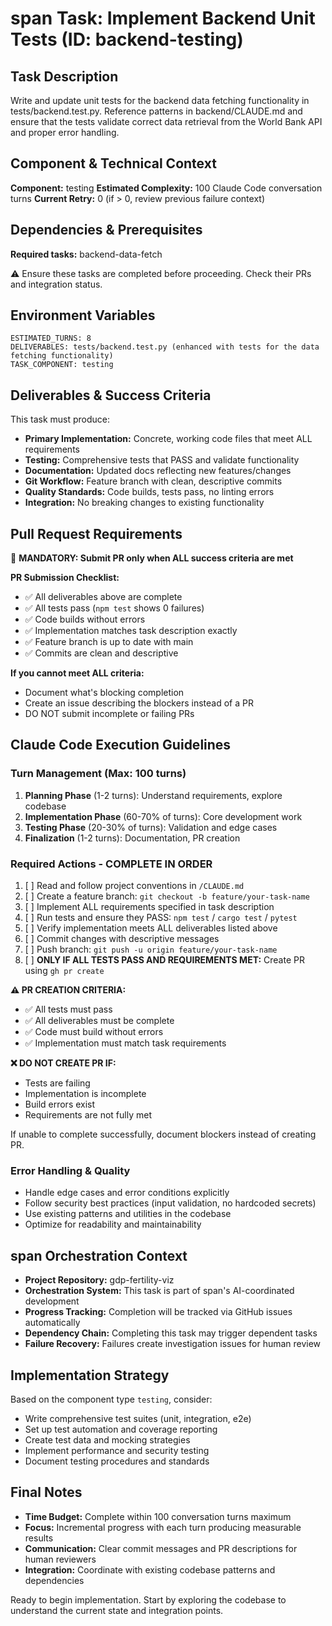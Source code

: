 # span Task: Implement Backend Unit Tests (ID: backend-testing)

## Task Description
Write and update unit tests for the backend data fetching functionality in tests/backend.test.py. Reference patterns in backend/CLAUDE.md and ensure that the tests validate correct data retrieval from the World Bank API and proper error handling.

## Component & Technical Context
**Component:** testing
**Estimated Complexity:** 100 Claude Code conversation turns
**Current Retry:** 0 (if > 0, review previous failure context)

## Dependencies & Prerequisites
**Required tasks:** backend-data-fetch

⚠️ Ensure these tasks are completed before
     proceeding. Check their PRs and integration status.

## Environment Variables
```
ESTIMATED_TURNS: 8
DELIVERABLES: tests/backend.test.py (enhanced with tests for the data fetching functionality)
TASK_COMPONENT: testing
```

## Deliverables & Success Criteria
This task must produce:
- **Primary Implementation:** Concrete, working code files that meet ALL requirements
- **Testing:** Comprehensive tests that PASS and validate functionality  
- **Documentation:** Updated docs reflecting new features/changes
- **Git Workflow:** Feature branch with clean, descriptive commits
- **Quality Standards:** Code builds, tests pass, no linting errors
- **Integration:** No breaking changes to existing functionality

## Pull Request Requirements
🚨 **MANDATORY: Submit PR only when ALL success criteria are met**

**PR Submission Checklist:**
- ✅ All deliverables above are complete
- ✅ All tests pass (`npm test` shows 0 failures)
- ✅ Code builds without errors
- ✅ Implementation matches task description exactly
- ✅ Feature branch is up to date with main
- ✅ Commits are clean and descriptive

**If you cannot meet ALL criteria:**
- Document what's blocking completion
- Create an issue describing the blockers instead of a PR
- DO NOT submit incomplete or failing PRs

## Claude Code Execution Guidelines

### Turn Management (Max: 100 turns)
1. **Planning Phase** (1-2 turns): Understand requirements, explore codebase
2. **Implementation Phase** (60-70% of turns): Core development work
3. **Testing Phase** (20-30% of turns): Validation and edge cases  
4. **Finalization** (1-2 turns): Documentation, PR creation

### Required Actions - COMPLETE IN ORDER
1. [ ] Read and follow project conventions in `/CLAUDE.md`
2. [ ] Create a feature branch: `git checkout -b feature/your-task-name`
3. [ ] Implement ALL requirements specified in task description
4. [ ] Run tests and ensure they PASS: `npm test` / `cargo test` / `pytest`
5. [ ] Verify implementation meets ALL deliverables listed above
6. [ ] Commit changes with descriptive messages
7. [ ] Push branch: `git push -u origin feature/your-task-name`
8. [ ] **ONLY IF ALL TESTS PASS AND REQUIREMENTS MET:** Create PR using `gh pr create`

**⚠️ PR CREATION CRITERIA:**
- ✅ All tests must pass
- ✅ All deliverables must be complete
- ✅ Code must build without errors
- ✅ Implementation must match task requirements

**❌ DO NOT CREATE PR IF:**
- Tests are failing
- Implementation is incomplete
- Build errors exist
- Requirements are not fully met

If unable to complete successfully, document blockers instead of creating PR.

### Error Handling & Quality
- Handle edge cases and error conditions explicitly
- Follow security best practices (input validation, no hardcoded secrets)
- Use existing patterns and utilities in the codebase
- Optimize for readability and maintainability

## span Orchestration Context
- **Project Repository:** gdp-fertility-viz
- **Orchestration System:** This task is part of span's AI-coordinated development
- **Progress Tracking:** Completion will be tracked via GitHub issues automatically
- **Dependency Chain:** Completing this task may trigger dependent tasks
- **Failure Recovery:** Failures create investigation issues for human review

## Implementation Strategy
Based on the component type `testing`, consider:

- Write comprehensive test suites (unit, integration, e2e)
- Set up test automation and coverage reporting
- Create test data and mocking strategies
- Implement performance and security testing
- Document testing procedures and standards

## Final Notes
- **Time Budget:** Complete within 100 conversation turns maximum
- **Focus:** Incremental progress with each turn producing measurable results
- **Communication:** Clear commit messages and PR descriptions for human reviewers
- **Integration:** Coordinate with existing codebase patterns and dependencies

Ready to begin implementation. Start by exploring the codebase to understand the current state and integration points.